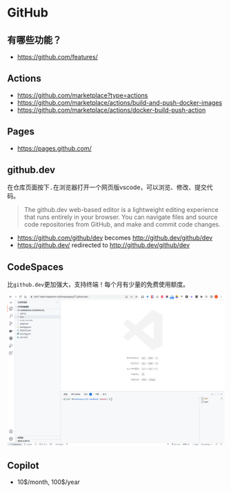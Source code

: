 # GitHub

## 有哪些功能？

* https://github.com/features/

## Actions

* https://github.com/marketplace?type=actions
* https://github.com/marketplace/actions/build-and-push-docker-images
* https://github.com/marketplace/actions/docker-build-push-action

## Pages

* https://pages.github.com/

## github.dev

在仓库页面按下<kbd>.</kbd>在浏览器打开一个网页版vscode，可以浏览、修改、提交代码。

> The github.dev web-based editor is a lightweight editing experience that runs entirely in your browser. You can navigate files and source code repositories from GitHub, and make and commit code changes.

* https://github.com/github/dev  becomes  http://github.dev/github/dev
* https://github.dev/  redirected to http://github.dev/github/dev

## CodeSpaces

比`github.dev`更加强大，支持终端！每个月有少量的免费使用额度。

![image-20221119185618349](assets/image-20221119185618349.png)

## Copilot

* 10$/month,  100\$/year

